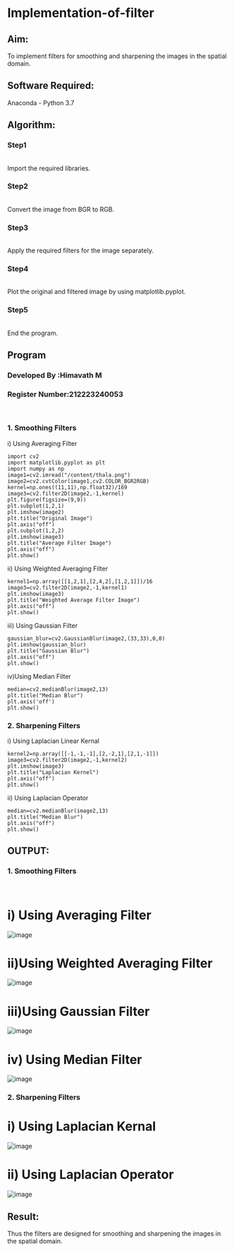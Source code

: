# Implementation-of-filter
## Aim:
To implement filters for smoothing and sharpening the images in the spatial domain.
## Software Required:
Anaconda - Python 3.7
## Algorithm:
### Step1
</br>
Import the required libraries.
</br> 

### Step2
</br>
Convert the image from BGR to RGB.
</br> 

### Step3
</br>
Apply the required filters for the image separately.
</br> 

### Step4
</br>
Plot the original and filtered image by using matplotlib.pyplot.
</br> 

### Step5
</br>
End the program.
</br> 

## Program
### Developed By   :Himavath M
### Register Number:212223240053
</br>

### 1. Smoothing Filters

i) Using Averaging Filter
```
import cv2
import matplotlib.pyplot as plt
import numpy as np
image1=cv2.imread("/content/thala.png")
image2=cv2.cvtColor(image1,cv2.COLOR_BGR2RGB)
kernel=np.ones((11,11),np.float32)/169
image3=cv2.filter2D(image2,-1,kernel)
plt.figure(figsize=(9,9))
plt.subplot(1,2,1)
plt.imshow(image2)
plt.title("Original Image")
plt.axis("off")
plt.subplot(1,2,2)
plt.imshow(image3)
plt.title("Average Filter Image")
plt.axis("off")
plt.show()

```
ii) Using Weighted Averaging Filter
```
kernel1=np.array([[1,2,1],[2,4,2],[1,2,1]])/16
image3=cv2.filter2D(image2,-1,kernel1)
plt.imshow(image3)
plt.title("Weighted Average Filter Image")
plt.axis("off")
plt.show()
```
iii) Using Gaussian Filter
```
gaussian_blur=cv2.GaussianBlur(image2,(33,33),0,0)
plt.imshow(gaussian_blur)
plt.title("Gaussian Blur")
plt.axis("off")
plt.show()
```
iv)Using Median Filter
```
median=cv2.medianBlur(image2,13)
plt.title("Median Blur")
plt.axis('off')
plt.show()
```

### 2. Sharpening Filters
i) Using Laplacian Linear Kernal
```
kernel2=np.array([[-1,-1,-1],[2,-2,1],[2,1,-1]])
image3=cv2.filter2D(image2,-1,kernel2)
plt.imshow(image3)
plt.title("Laplacian Kernel")
plt.axis("off")
plt.show()
```
ii) Using Laplacian Operator
```
median=cv2.medianBlur(image2,13)
plt.title("Median Blur")
plt.axis("off")
plt.show()
```

## OUTPUT:
### 1. Smoothing Filters
</br>

# i) Using Averaging Filter
![image](https://github.com/user-attachments/assets/9935fd4f-aa19-46f1-b243-296bd728ac78)

# ii)Using Weighted Averaging Filter
![image](https://github.com/user-attachments/assets/8806ab6d-c5e3-4dcd-ba1d-715c047639fd)


# iii)Using Gaussian Filter
![image](https://github.com/user-attachments/assets/e96b06bc-6571-4b2f-b24f-1946dac18554)


# iv) Using Median Filter
![image](https://github.com/user-attachments/assets/eefd7cfb-3d86-4a80-8819-9bb70b000a46)

### 2. Sharpening Filters


# i) Using Laplacian Kernal
![image](https://github.com/user-attachments/assets/bac3b6f1-6719-4be0-9949-25b351bfc482)


# ii) Using Laplacian Operator
![image](https://github.com/user-attachments/assets/dee8dff9-edb0-4a0b-bf8c-f86527145533)


## Result:
Thus the filters are designed for smoothing and sharpening the images in the spatial domain.
